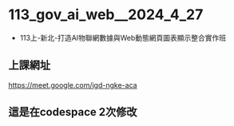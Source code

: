# __113_gov_ai_web__2024_4_27__
- 113上-新北-打造AI物聯網數據與Web動態網頁圖表顯示整合實作班

## 上課網址
https://meet.google.com/jgd-ngke-aca



## 這是在codespace 2次修改




